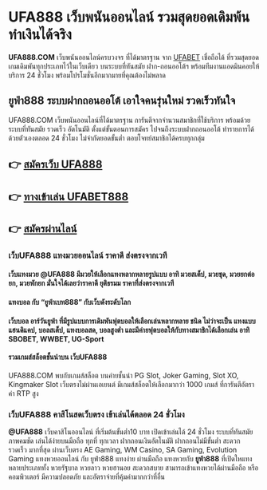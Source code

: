 # UFA888 เว็บพนันออนไลน์ รวมสุดยอดเดิมพ้น ทำเงินได้จริง

**UFA888.COM** เว็บพนันออนไลน์ครบวงจร ที่ได้มาตรฐาน จาก [UFABET](https://711ufabet.com) เชื่อถือได้ ที่รวมสุดยอดเกมเดิมพันทุกประเภทไว้ในเว็บเดียว บนระบบที่ทันสมัย ฝาก-ถอนออโต้ฯ พร้อมทีมงานแอดมินคอยให้บริการ 24 ชั่วโมง พร้อมโปรโมชั่นอีกมากมายที่คุณต้องไม่พลาด

## ยูฟ่า888 ระบบฝากถอนออโต้ เอาใจคนรุ่นใหม่ รวดเร็วทันใจ
UFA888.COM เว็บพนันออนไลน์ที่ได้มาตรฐาน การันตีจากจำนวนสมาชิกที่ใช้บริการ พร้อมด้วยระบบที่ทันสมัย รวดเร็ว อัตโนมัติ ตั้งแต่ขั้นตอนการสมัคร ไปจนถึงระบบฝากถอนออโต้ ทำรายการได้ด้วยตัวเองตลอด 24 ชั่วโมง ไม่จำกัดยอดขั้นต่ำ ตอบโจทย์สมาชิกได้ครบทุกกลุ่ม

## 👉 [สมัครเว็บ UFA888](https://member.tiger711.io/register?sellerId=atom)
## 👉 [ทางเข้าเล่น UFABET888](https://tiger711.com/ufa888)
## 👉 [สมัครผ่านไลน์](https://line.me/R/ti/p/%40PK711)

### เว็บUFA888 แทงมวยออนไลน์ ราคาดี ส่งตรงจากเวที

#### เว็บแทงมวย @UFA888 มีมวยให้เลือกแทงหลากหลายรูปแบบ อาทิ มวยสเต็ป, มวยชุด, มวยยกต่อยก, มวยพักยก มั่นใจได้เลยว่าราคาดี ยุติธรมม ราคาที่ส่งตรงจากเวที
#### แทงบอล กับ **“ยูฟ่าเบท888”** กับเว็บดังระดับโลก
#### เว็บบอล อาร์วันยูฟ่า ที่มีรูปแบบการเดิมพันฟุตบอลให้เลือกเล่นหลากหลาย ชนิด ไม่ว่าจะเป็น แทงแบบแฮนดิแคป, บอลสเต็ป, แทงบอลสด, บอลสูงต่ำ และมีค่ายฟุตบอลให้กับทางสมาชิกได้เลือกเล่น อาทิ SBOBET, WWBET, UG-Sport
#### รวมเกมส์สล็อตชั้นนำบน เว็บUFA888  

UFA888.COM พบกับเกมส์สล็อต บนค่ายชั้นนำ PG Slot, Joker Gaming, Slot XO, Kingmaker Slot เว็บตรงไม่ผ่านเอเยนต์ มีเกมส์สล็อตให้เลือกมากว่า 1000 เกมส์ ที่การันตีอัตราค่า RTP สูง

### เว็บUFA888 คาสิโนสดเว็บตรง เข้าเล่นได้ตลอด 24 ชั่วโมง
**@UFA888** เว็บคาสิโนออนไลน์ ที่เริ่มต้นขั้นต่ำ10 บาท เปิดเข้าเล่นได้ 24 ชั่วโมง ระบบที่ทันสมัย ภาพคมชัด เล่นได้ง่ายบนมือถือ ทุกที่ ทุกเวลา ฝากถอนเงินอัตโนมัติ ฝากถอนไม่มีขั้นต่ำ สะดวก รวดเร็ว มากที่สุด ผ่านเว็บตรง AE Gaming, WM Casino, SA Gaming, Evolution Gaming
แทงหวยออนไลน์ กับ ยูฟ่า888 แทงง่าย ผ่านมือถือ
แทงหวยกับ **ยูฟ่า888**  ที่เปิดใหแทงหลายประเภททั้ง หวยรัฐบาล หวยลาว หวยฮานอย  สะดวกสบาย  สามารถเข้าแทงหวยได้ผ่านมือถือ หรือ คอมพิวเตอร์ มีความปลอดภัย และอัตราจ่ายที่คุ้มค่ามากกว่าที่อื่น
